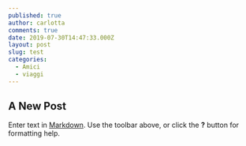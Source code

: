 ```yaml
---
published: true
author: carlotta
comments: true
date: 2019-07-30T14:47:33.000Z
layout: post
slug: test
categories:
  - Amici
  - viaggi
---
```

## A New Post

Enter text in [Markdown](http://daringfireball.net/projects/markdown/). Use the toolbar above, or click the **?** button for formatting help.
